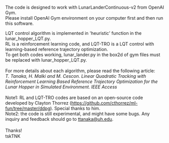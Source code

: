 The code is designed to work with LunarLanderContinuous-v2 from OpenAI Gym.<br>
Please install OpenAI Gym environment on your computer first and then run this software.

LQT control algorithm is implemented in 'heuristic' function in the lunar_hopper_LQT.py.<br>
RL is a reinforcement learning code, and LQT-TRO is a LQT control with learning-based reference trajectory optimization.
<br>To get both codes working, lunar_lander.py in the box2d of gym files must be replaced with lunar_hopper_LQT.py.
<br><br>
For more details about each algorithm, please read the following article:<br>
*T. Tanaka, H. Malki and M. Cescon. Linear Quadratic Tracking with Reinforcement Learning Based Reference Trajectory Optimization for the Lunar Hopper in Simulated Environment. IEEE Access*
<br><br>
Note1: RL and LQT-TRO codes are based on an open-source code developed by Clayton Thorrez (https://github.com/cthorrez/ml-fun/tree/master/ddpg). Special thanks to him.<br>
Note2: the code is still experimental, and might have some bugs. Any inquiry and feedback should go to ttanaka@uh.edu.
<br><br>
Thanks!　<br>
tskTNK
